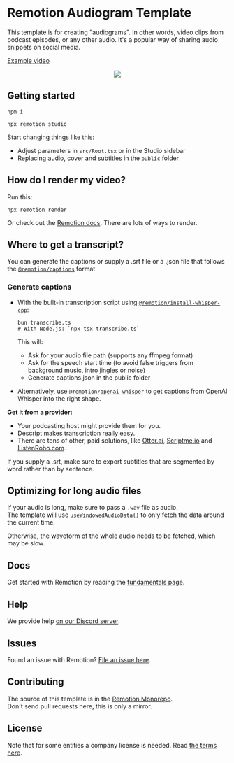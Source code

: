 # Remotion Audiogram Template

This template is for creating "audiograms". In other words, video clips from podcast episodes, or any other audio. It's a popular way of sharing audio snippets on social media.

[Example video](https://twitter.com/marcusstenbeck/status/1460641903326732300)

<p align="center">
  <img src="https://github.com/marcusstenbeck/remotion-template-audiogram/raw/main/Promo.png">
</p>

## Getting started

```
npm i
```

```
npx remotion studio
```

Start changing things like this:

- Adjust parameters in `src/Root.tsx` or in the Studio sidebar
- Replacing audio, cover and subtitles in the `public` folder

## How do I render my video?

Run this:

```console
npx remotion render
```

Or check out the [Remotion docs](/docs/render/). There are lots of ways to render.

## Where to get a transcript?

You can generate the captions or supply a .srt file or a .json file that follows the [`@remotion/captions`](https://remotion.dev/docs/captions/caption) format.

### Generate captions

- With the built-in transcription script using [`@remotion/install-whisper-cpp`](https://www.remotion.dev/docs/install-whisper-cpp/):

  ```console
  bun transcribe.ts
  # With Node.js: `npx tsx transcribe.ts`
  ```

  This will:

  - Ask for your audio file path (supports any ffmpeg format)
  - Ask for the speech start time (to avoid false triggers from background music, intro jingles or noise)
  - Generate captions.json in the public folder

- Alternatively, use [`@remotion/openai-whisper`](https://www.remotion.dev/docs/openai-whisper/openai-whisper-api-to-captions) to get captions from OpenAI Whisper into the right shape.

**Get it from a provider:**

- Your podcasting host might provide them for you.
- Descript makes transcription really easy.
- There are tons of other, paid solutions, like [Otter.ai](https://otter.ai), [Scriptme.io](https://scriptme.io) and [ListenRobo.com](https://listenrobo.com).

If you supply a .srt, make sure to export subtitles that are segmented by word rather than by sentence.

## Optimizing for long audio files

If your audio is long, make sure to pass a `.wav` file as audio.  
The template will use [`useWindowedAudioData()`](/docs/use-windowed-audio-data) to only fetch the data around the current time.

Otherwise, the waveform of the whole audio needs to be fetched, which may be slow.

## Docs

Get started with Remotion by reading the [fundamentals page](https://www.remotion.dev/docs/the-fundamentals).

## Help

We provide help [on our Discord server](https://discord.gg/6VzzNDwUwV).

## Issues

Found an issue with Remotion? [File an issue here](https://github.com/remotion-dev/remotion/issues/new).

## Contributing

The source of this template is in the [Remotion Monorepo](https://github.com/remotion-dev/remotion/tree/main/packages/template-audiogram).  
Don't send pull requests here, this is only a mirror.

## License

Note that for some entities a company license is needed. Read [the terms here](https://github.com/remotion-dev/remotion/blob/main/LICENSE.md).
